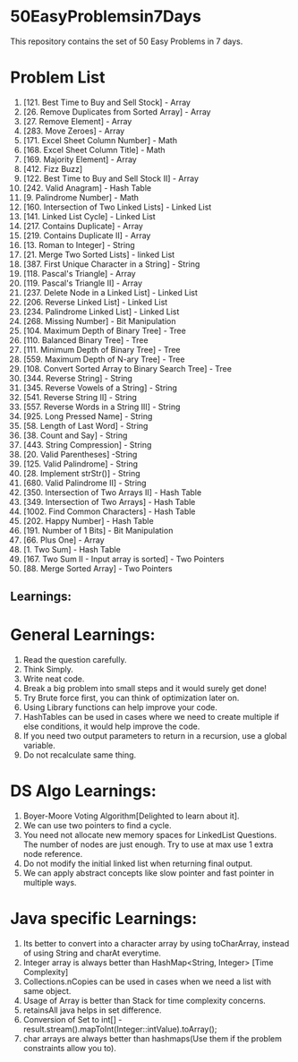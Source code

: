 # 50EasyProblemsin7Days
This repository contains the set of 50 Easy Problems in 7 days.

# Problem List
1. [121. Best Time to Buy and Sell Stock] - Array
2. [26. Remove Duplicates from Sorted Array] - Array
3. [27. Remove Element] - Array
4. [283. Move Zeroes] - Array
5. [171. Excel Sheet Column Number] - Math
6. [168. Excel Sheet Column Title] - Math
7. [169. Majority Element] - Array
8. [412. Fizz Buzz]
9. [122. Best Time to Buy and Sell Stock II] - Array
10. [242. Valid Anagram] - Hash Table
11. [9. Palindrome Number] - Math
12. [160. Intersection of Two Linked Lists] - Linked List
13. [141. Linked List Cycle] - Linked List
14. [217. Contains Duplicate] - Array
15. [219. Contains Duplicate II] - Array
16. [13. Roman to Integer] - String
17. [21. Merge Two Sorted Lists] - linked List
18. [387. First Unique Character in a String] - String
19. [118. Pascal's Triangle] - Array	
20. [119. Pascal's Triangle II] - Array
21. [237. Delete Node in a Linked List] - Linked List
22. [206. Reverse Linked List] - Linked List
23. [234. Palindrome Linked List] - Linked List
24. [268. Missing Number] - Bit Manipulation
25. [104. Maximum Depth of Binary Tree] - Tree
26. [110. Balanced Binary Tree] - Tree
27. [111. Minimum Depth of Binary Tree] - Tree
28. [559. Maximum Depth of N-ary Tree] - Tree
29. [108. Convert Sorted Array to Binary Search Tree] - Tree
30. [344. Reverse String] - String
31. [345. Reverse Vowels of a String] - String
32. [541. Reverse String II] - String
33. [557. Reverse Words in a String III] - String
34. [925. Long Pressed Name] - String
35. [58. Length of Last Word] - String
36. [38. Count and Say] - String
37. [443. String Compression] - String
38. [20. Valid Parentheses] -String
39. [125. Valid Palindrome] - String
40. [28. Implement strStr()] - String
41. [680. Valid Palindrome II] - String
42. [350. Intersection of Two Arrays II] - Hash Table
43. [349. Intersection of Two Arrays] - Hash Table
44. [1002. Find Common Characters] - Hash Table
45. [202. Happy Number] - Hash Table
46. [191. Number of 1 Bits] - Bit Manipulation
47. [66. Plus One] - Array
48. [1. Two Sum] - Hash Table
49. [167. Two Sum II - Input array is sorted] - Two Pointers
50. [88. Merge Sorted Array] - Two Pointers


## Learnings:
# General Learnings:
1. Read the question carefully.
2. Think Simply.
3. Write neat code.
4. Break a big problem into small steps and it would surely get done!
5. Try Brute force first, you can think of optimization later on.
6. Using Library functions can help improve your code.
7. HashTables can be used in cases where we need to create multiple if else conditions, it would help improve the code.
8. If you need two output parameters to return in a recursion, use a global variable.
9. Do not recalculate same thing.

# DS Algo Learnings:
1. Boyer-Moore Voting Algorithm[Delighted to learn about it].
2. We can use two pointers to find a cycle.
3. You need not allocate new memory spaces for LinkedList Questions. The number of nodes are just enough. Try to use at max use 1 extra node reference.
4. Do not modify the initial linked list when returning final output.
5. We can apply abstract concepts like slow pointer and fast pointer in multiple ways.


# Java specific Learnings:
1. Its better to convert into a character array by using toCharArray, instead of using String and charAt everytime.
2. Integer array is always better than HashMap<String, Integer> [Time Complexity]
3. Collections.nCopies can be used in cases when we need a list with same object.
4. Usage of Array is better than Stack for time complexity concerns.
5. retainsAll java helps in set difference.
6. Conversion of Set<Integer> to int[] - result.stream().mapToInt(Integer::intValue).toArray();
6. char arrays are always better than hashmaps(Use them if the problem constraints allow you to).
